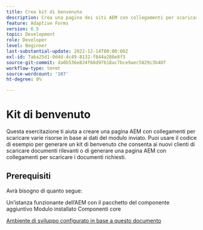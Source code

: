 ```yaml
---
title: Crea kit di benvenuto
description: Crea una pagina dei siti AEM con collegamenti per scaricare risorse in base ai dati del modulo inviato.
feature: Adaptive Forms
version: 6.5
topic: Development
role: Developer
level: Beginner
last-substantial-update: 2022-12-14T00:00:00Z
exl-id: 7aba25d1-0d4d-4c49-8132-f844a288e8f3
source-git-commit: da0b536e824f68d97618ac7bce9aec5829c3b48f
workflow-type: tm+mt
source-wordcount: '107'
ht-degree: 0%

---
```


# Kit di benvenuto

Questa esercitazione ti aiuta a creare una pagina AEM con collegamenti per scaricare varie risorse in base ai dati del modulo inviato. Puoi usare il codice di esempio per generare un kit di benvenuto che consenta ai nuovi clienti di scaricare documenti rilevanti o di generare una pagina AEM con collegamenti per scaricare i documenti richiesti.

## Prerequisiti

Avrà bisogno di quanto segue:

Un’istanza funzionante dell’AEM con il pacchetto del componente aggiuntivo Modulo installato Componenti core

[Ambiente di sviluppo configurato in base a questo documento](https://experienceleague.adobe.com/docs/experience-manager-learn/forms/creating-your-first-osgi-bundle/create-your-first-osgi-bundle.html)
